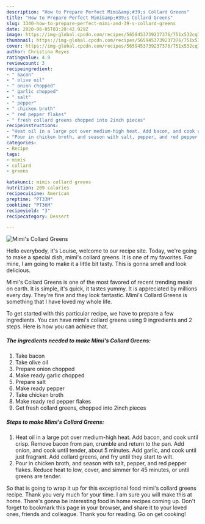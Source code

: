 ```yaml
---
description: "How to Prepare Perfect Mimi&amp;#39;s Collard Greens"
title: "How to Prepare Perfect Mimi&amp;#39;s Collard Greens"
slug: 3340-how-to-prepare-perfect-mimi-and-39-s-collard-greens
date: 2020-06-05T03:20:42.929Z
image: https://img-global.cpcdn.com/recipes/5659453739237376/751x532cq70/mimis-collard-greens-recipe-main-photo.jpg
thumbnail: https://img-global.cpcdn.com/recipes/5659453739237376/751x532cq70/mimis-collard-greens-recipe-main-photo.jpg
cover: https://img-global.cpcdn.com/recipes/5659453739237376/751x532cq70/mimis-collard-greens-recipe-main-photo.jpg
author: Christina Reyes
ratingvalue: 4.9
reviewcount: 3
recipeingredient:
- " bacon"
- " olive oil"
- " onion chopped"
- " garlic chopped"
- " salt"
- " pepper"
- " chicken broth"
- " red pepper flakes"
- " fresh collard greens chopped into 2inch pieces"
recipeinstructions:
- "Heat oil in a large pot over medium-high heat. Add bacon, and cook until crisp. Remove bacon from pan, crumble and return to the pan. Add onion, and cook until tender, about 5 minutes. Add garlic, and cook until just fragrant. Add collard greens, and fry until they start to wilt."
- "Pour in chicken broth, and season with salt, pepper, and red pepper flakes. Reduce heat to low, cover, and simmer for 45 minutes, or until greens are tender."
categories:
- Recipe
tags:
- mimis
- collard
- greens

katakunci: mimis collard greens 
nutrition: 209 calories
recipecuisine: American
preptime: "PT33M"
cooktime: "PT36M"
recipeyield: "3"
recipecategory: Dessert

---
```



![Mimi&#39;s Collard Greens](https://img-global.cpcdn.com/recipes/5659453739237376/751x532cq70/mimis-collard-greens-recipe-main-photo.jpg)

Hello everybody, it's Louise, welcome to our recipe site. Today, we're going to make a special dish, mimi&#39;s collard greens. It is one of my favorites. For mine, I am going to make it a little bit tasty. This is gonna smell and look delicious.



Mimi&#39;s Collard Greens is one of the most favored of recent trending meals on earth. It is simple, it's quick, it tastes yummy. It is appreciated by millions every day. They're fine and they look fantastic. Mimi&#39;s Collard Greens is something that I have loved my whole life.


To get started with this particular recipe, we have to prepare a few ingredients. You can have mimi&#39;s collard greens using 9 ingredients and 2 steps. Here is how you can achieve that.

<!--inarticleads1-->

##### The ingredients needed to make Mimi&#39;s Collard Greens:

1. Take  bacon
1. Take  olive oil
1. Prepare  onion chopped
1. Make ready  garlic chopped
1. Prepare  salt
1. Make ready  pepper
1. Take  chicken broth
1. Make ready  red pepper flakes
1. Get  fresh collard greens, chopped into 2inch pieces




<!--inarticleads2-->

##### Steps to make Mimi&#39;s Collard Greens:

1. Heat oil in a large pot over medium-high heat. Add bacon, and cook until crisp. Remove bacon from pan, crumble and return to the pan. Add onion, and cook until tender, about 5 minutes. Add garlic, and cook until just fragrant. Add collard greens, and fry until they start to wilt.
1. Pour in chicken broth, and season with salt, pepper, and red pepper flakes. Reduce heat to low, cover, and simmer for 45 minutes, or until greens are tender.




So that is going to wrap it up for this exceptional food mimi&#39;s collard greens recipe. Thank you very much for your time. I am sure you will make this at home. There's gonna be interesting food in home recipes coming up. Don't forget to bookmark this page in your browser, and share it to your loved ones, friends and colleague. Thank you for reading. Go on get cooking!
